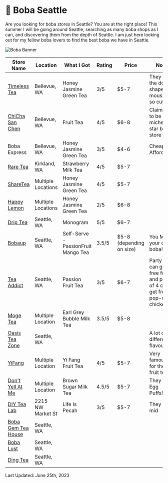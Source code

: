 # 🧋 Boba Seattle

Are you looking for boba stores in Seattle? You are at the right place! This summer I will be going around Seattle, searching as many boba shops as I can, and discovering them from the depth of Seattle. I am just here looking out for my fellow boba lovers to find the best boba we have in Seattle.

![Boba Banner](https://github.com/macyso12/boba-seattle/assets/75864321/121a452d-7441-484f-9e54-22d0324888da)

| Store Name | Location | What I Got | Rating | Price | Note |
| --- | --- | --- | --- | --- | --- |
| [Timeless Tea](https://www.instagram.com/timelessteaseattle/?hl=en) | Bellevue, WA | Honey Jasmine Green Tea | 3/5 | $5-7 | They have the dog-shaped mousse, so cute! | 
| [ChiCha San Chen](https://www.chichasanchensocal.com/) | Bellevue, WA | Fruit Tea | 4/5 | $6-8 | Claimed to be 3-michelin star boba store | 
| Boba Express | Bellevue, WA | Honey Jasmine Green Tea | 3/5 | $4-6 | Cheap & Affordable
| [Rare Tea](https://rareteasonoma.square.site/) | Kirkland, WA | Strawberry Milk Tea | 4/5 | $5-7
| [ShareTea](https://www.1992sharetea.com/) | Multiple Locations | Honey Jasmine Green Tea | 4/5 | $5-7
| [Happy Lemon](https://happylemonseattle.com/) | Multiple Locations | Honey Jasmine Green Tea | 2/5 | $6-8
| [Drip Tea](https://thedriptea.com/) | Seattle, WA | Monogram | 5/5 | $6-7 |
| [Bobaup](https://bobaupseattle.com/) | Seattle, WA | Self-Serve - PassionFruit Mango Tea | 3.5/5 | $5-8 (depending on size) | You MAKE your own boba!! |
| [Tea Addict](https://www.teaaddictsboba.com/) | Seattle, WA | Passion Fruit Tea | 3/5 | $6-7 |Party of 3 can get free fries, and party of 4 can get free pop-corn chicken |
| [Moge Tea](https://pos.chowbus.com/online-ordering/store/13988) | Multiple Location | Earl Grey Bubble Milk Tea | 3.5/5  | $5-8 | 
| [Oasis Tea Zone](https://www.oasisteazone.com/) | Seattle, WA | | | | A lot of different flavours|
| [YiFang](https://www.yifangteapnw.com/) | Multiple Location | Yi Fang Fruit Tea | 4/5 | $5-7 | Very famous for their fruit tea |
| [Don't Yell At Me](https://www.instagram.com/dontyellatme.usa/?hl=en) | Multiple Location | Brown Sugar Milk Tea | 4.5/5 | $5-7 | They have Egg Puffs!! |
| [DIY Tea Lab](https://www.ordertogo.com/restaurants/diyballard/mesh) | 2215 NW Market St | Life Is Pecah | 3/5 | $5-7 | They are mid
| [Boba Gem Tea House](https://www.bobagemteahouse.com/) | Seattle, WA |
| [Boba Lust](https://www.bobalustteahouse.com/) | Seattle, WA |
| [Ding Tea](https://www.clover.com/online-ordering/ding-tea-seattle-seattle-2) | Seattle, WA 

Last Updated: June 25th, 2023
